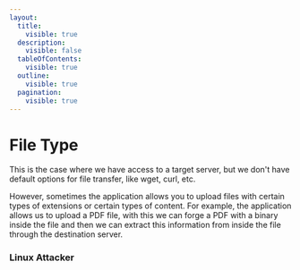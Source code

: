 ```yaml
---
layout:
  title:
    visible: true
  description:
    visible: false
  tableOfContents:
    visible: true
  outline:
    visible: true
  pagination:
    visible: true
---
```


# File Type

This is the case where we have access to a target server, but we don't have default options for file transfer, like wget, curl, etc.&#x20;

However, sometimes the application allows you to upload files with certain types of extensions or certain types of content. For example, the application allows us to upload a PDF file, with this we can forge a PDF with a binary inside the file and then we can extract this information from inside the file through the destination server.

### Linux Attacker

